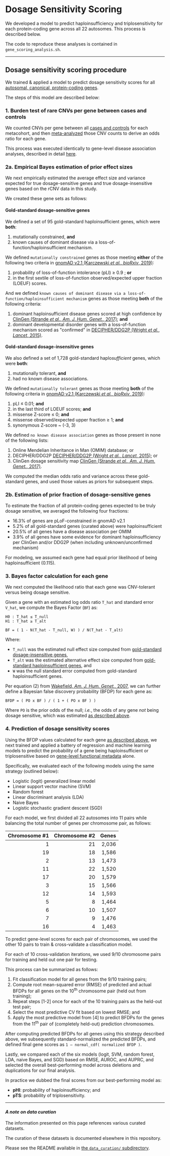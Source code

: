 # Dosage Sensitivity Scoring  

We developed a model to predict haploinsufficiency and triplosensitivity for each protein-coding gene across all 22 autosomes. This process is described below.  

The code to reproduce these analyses is contained in `gene_scoring_analysis.sh`.  

---  

## Dosage sensitivity scoring procedure

We trained & applied a model to predict dosage sensitivity scores for all [autosomal, canonical, protein-coding genes](https://github.com/talkowski-lab/rCNV2/tree/master/data_curation/gene/).  

The steps of this model are described below:  

### 1. Burden test of rare CNVs per gene between cases and controls  

We counted CNVs per gene between all [cases and controls](https://github.com/talkowski-lab/rCNV2/tree/master/data_curation/phenotype/) for each metacohort, and then [meta-analyzed](https://github.com/talkowski-lab/rCNV2/tree/master/analysis/genes/#3-combine-association-statistics-across-metacohorts) those CNV counts to derive an odds ratio for each gene.  

This process was executed identically to gene-level disease association analyses, described in detail [here](https://github.com/talkowski-lab/rCNV2/tree/master/analysis/genes/#gene-based-burden-test-procedure).  

### 2a. Empirical Bayes estimation of prior effect sizes  

We next empirically estimated the average effect size and variance expected for true dosage-sensitive genes and true dosage-insensitive genes based on the rCNV data in this study.  

We created these gene sets as follows:  

#### Gold-standard dosage-sensitive genes  

We defined a set of 95 gold-standard haploinsufficient genes, which were **both**:  
1. mutationally constrained, **and**
2. known causes of dominant disease via a loss-of-function/haploinsufficient mechanism.  

We defined `mutationally constrained` genes as those meeting **either** of the following two criteria in [gnomAD v2.1 (Karczewski _et al._, _bioRxiv_, 2019)](https://doi.org/10.1101/531210):  
1. probability of loss-of-function intolerance (pLI) ≥ 0.9 ; **or**  
2. in the first sextile of loss-of-function observed/expected upper fraction (LOEUF) scores.  

And we defined `known causes of dominant disease via a loss-of-function/haploinsufficient mechanism` genes as those meeting **both** of the following criteria: 
1. dominant haploinsufficient disease genes scored at high confidence by [ClinGen (Strande _et al._, _Am. J. Hum. Genet._, 2017)](https://www.ncbi.nlm.nih.gov/pubmed/28552198); **and**  
2. dominant developmental disorder genes with a loss-of-function mechanism scored as "confirmed" in [DECIPHER/DDG2P (Wright _et al._, _Lancet_, 2015)](https://www.ncbi.nlm.nih.gov/pubmed/25529582).  

#### Gold-standard dosage-insensitive genes  

We also defined a set of 1,728 gold-standard haplo*sufficient* genes, which were **both**:
1. mutationally tolerant, **and**
2. had no known disease associations. 

We defined `mutationally tolerant` genes as those meeting **both** of the following criteria in [gnomAD v2.1 (Karczewski _et al._, _bioRxiv_, 2019)](https://doi.org/10.1101/531210):  
1. pLI ≤ 0.01; **and**  
2. in the last third of LOEUF scores; **and** 
3. missense Z-score ≤ 0; **and**  
4. missense observed/expected upper fraction ≥ 1; **and**  
5. synonymous Z-score ~ (-3, 3)

We defined `no known disease association` genes as those present in none of the following lists:  
1. Online Mendelian Inheritance in Man (OMIM) database; or
2. DECIPHER/DDG2P [DECIPHER/DDG2P (Wright _et al._, _Lancet_, 2015)](https://www.ncbi.nlm.nih.gov/pubmed/25529582); or
3. ClinGen dosage sensitivity map [ClinGen (Strande _et al._, _Am. J. Hum. Genet._, 2017)](https://www.ncbi.nlm.nih.gov/pubmed/28552198).  

We computed the median odds ratio and variance across these gold-standard genes, and used those values as priors for subsequent steps.

### 2b. Estimation of prior fraction of dosage-sensitive genes  

To estimate the fraction of all protein-coding genes expected to be truly dosage sensitive, we averaged the following four fractions:  

*  16.3% of genes are pLoF-constrained in gnomAD v2.1  
*  5.2% of all gold-standard genes (curated above) were haploinsufficient  
*  20.5% of all genes have a disease association per OMIM  
*  3.9% of all genes have some evidence for dominant haploinsufficiency per ClinGen and/or DDG2P (when including unknown/unconfirmed mechanism)  

For modeling, we assumed each gene had equal prior likelihood of being haploinsufficient (0.115).  

### 3. Bayes factor calculation for each gene  

We next computed the likelihood ratio that each gene was CNV-tolerant versus being dosage sensitive.  

Given a gene with an estimated log odds ratio `T_hat`  and standard error `V_hat`, we compute the Bayes Factor (`BF`) as:  

```
H0 : T_hat ≤ T_null
H1 : T_hat ≥ T_alt

BF = ( 1 - N(T_hat - T_null, W) ) / N(T_hat - T_alt)
```

Where:  
*  `T_null` was the estimated null effect size computed from [gold-standard dosage-insensitive genes](https://github.com/talkowski-lab/rCNV2/tree/master/analysis/gene_scoring#gold-standard-dosage-insensitive-genes),  
*  `T_alt` was the estimated alternative effect size computed from [gold-standard haploinsufficient genes](https://github.com/talkowski-lab/rCNV2/tree/master/analysis/gene_scoring#gold-standard-dosage-sensitive-genes), and  
*  `W` was the null standard error computed from gold-standard haploinsufficient genes.  

Per equation (2) from [Wakefield, _Am. J. Hum. Genet._, 2007](https://www.ncbi.nlm.nih.gov/pmc/articles/PMC1950810/), we can further define a Bayesian false discovery probability (BFDP) for each gene as:  

```
BFDP = ( PO x BF ) / ( 1 + ( PO x BF ) )
```

Where `PO` is the prior odds of the null; _i.e._, the odds of any gene _not_ being dosage sensitive, which was estimated [as described above](https://github.com/talkowski-lab/rCNV2/tree/master/analysis/gene_scoring#2b-estimation-of-prior-fraction-of-dosage-sensitive-genes).  

### 4. Prediction of dosage sensitivity scores

Using the BFDP values calculated for each gene [as described above](https://github.com/talkowski-lab/rCNV2/tree/master/analysis/gene_scoring#3-bayes-factor-calculation-for-each-gene), we next trained and applied a battery of regression and machine learning models to predict the probability of a gene being haploinsufficient or triplosensitive based on [gene-level functional metadata](https://github.com/talkowski-lab/rCNV2/tree/master/data_curation/gene#gene-features) alone.  

Specifically, we evaluated each of the following models using the same strategy (outlined below):  
*  Logistic (logit) generalized linear model  
*  Linear support vector machine (SVM)  
*  Random forest  
*  Linear discriminant analysis (LDA)  
*  Naive Bayes  
*  Logistic stochastic gradient descent (SGD)  

For each model, we first divided all 22 autosomes into 11 pairs while balancing the total number of genes per chromosome pair, as follows:  

| Chromosome #1 | Chromosome #2 | Genes |  
| ---: | ---: | ---: |  
| 1 | 21 | 2,036 |  
| 19 | 18 | 1,586 |  
| 2 | 13 | 1,473 |  
| 11 | 22 | 1,520 |  
| 17 | 20 | 1,579 |  
| 3 | 15 | 1,566 |  
| 12 | 14 | 1,593 |  
| 5 | 8 | 1,464 |  
| 6 | 10 | 1,507 |  
| 7 | 9 | 1,476 |  
| 16 | 4 | 1,463 |  

To predict gene-level scores for each pair of chromosomes, we used the other 10 pairs to train & cross-validate a classification model.  

For each of 10 cross-validation iterations, we used 9/10 chromosome pairs for training and held out one pair for testing.  

This process can be summarized as follows:

1. Fit classification model for all genes from the 9/10 training pairs;  
2. Compute root mean-squared error (RMSE) of predicted and actual BFDPs for all genes on the 10<sup>th</sup> chromosome pair (held out from training); 
3. Repeat steps [1-2] once for each of the 10 training pairs as the held-out test pair; 
4. Select the most predictive CV fit based on lowest RMSE; and 
5. Apply the most predictive model from [4] to predict BFDPs for the genes from the 11<sup>th</sup> pair of (completely held-out) prediction chromosomes.  

After computing predicted BFDPs for all genes using this strategy described above, we subsequently standard-normalized the predicted BFDPs, and defined final gene scores as `1 – normal_cdf( normalized BFDP )`.  

Lastly, we compared each of the six models (logit, SVM, random forest, LDA, naive Bayes, and SGD) based on RMSE, AUROC, and AUPRC, and selected the overall best-performing model across deletions and duplications for our final analysis.  

In practice we dubbed the final scores from our best-performing model as:  
*  **pHI**: probability of haploinsufficiency; and
*  **pTS**: probability of triplosensitivity.  

---  

#### _A note on data curation_  

The information presented on this page references various curated datasets.  

The curation of these datasets is documented elsewhere in this repository.  

Please see the README available in [the `data_curation/` subdirectory](https://github.com/talkowski-lab/rCNV2/tree/master/data_curation/).  

